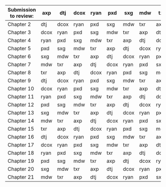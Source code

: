 | Submission to review: | axp | dtj | dcox | ryan | pxd | sxg | mdw | txr |
|-----------------------|-----|-----|------|------|-----|-----|-----|-----|
| Chapter 2             | dtj | dcox | ryan | pxd | sxg | mdw | txr | axp |
| Chapter 3             | dcox | ryan | pxd | sxg | mdw | txr | axp | dtj |
| Chapter 4             | ryan | pxd | sxg | mdw | txr | axp | dtj | dcox |
| Chapter 5             | pxd | sxg | mdw | txr | axp | dtj | dcox | ryan |
| Chapter 6             | sxg | mdw | txr | axp | dtj | dcox | ryan | pxd |
| Chapter 7             | mdw | txr | axp | dtj | dcox | ryan | pxd | sxg |
| Chapter 8             | txr | axp | dtj | dcox | ryan | pxd | sxg | mdw |
| Chapter 9             | dtj | dcox | ryan | pxd | sxg | mdw | txr | axp |
| Chapter 10            | dcox | ryan | pxd | sxg | mdw | txr | axp | dtj |
| Chapter 11            | ryan | pxd | sxg | mdw | txr | axp | dtj | dcox |
| Chapter 12            | pxd | sxg | mdw | txr | axp | dtj | dcox | ryan |
| Chapter 13            | sxg | mdw | txr | axp | dtj | dcox | ryan | pxd |
| Chapter 14            | mdw | txr | axp | dtj | dcox | ryan | pxd | sxg |
| Chapter 15            | txr | axp | dtj | dcox | ryan | pxd | sxg | mdw |
| Chapter 16            | dtj | dcox | ryan | pxd | sxg | mdw | txr | axp |
| Chapter 17            | dcox | ryan | pxd | sxg | mdw | txr | axp | dtj |
| Chapter 18            | ryan | pxd | sxg | mdw | txr | axp | dtj | dcox |
| Chapter 19            | pxd | sxg | mdw | txr | axp | dtj | dcox | ryan |
| Chapter 20            | sxg | mdw | txr | axp | dtj | dcox | ryan | pxd |
| Chapter 21            | mdw | txr | axp | dtj | dcox | ryan | pxd | sxg |
